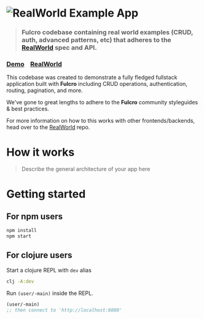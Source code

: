 # ![RealWorld Example App](logo.png)

> ### Fulcro codebase containing real world examples (CRUD, auth, advanced patterns, etc) that adheres to the [RealWorld](https://github.com/gothinkster/realworld) spec and API.


### [Demo](https://github.com/gothinkster/realworld)&nbsp;&nbsp;&nbsp;&nbsp;[RealWorld](https://github.com/gothinkster/realworld)


This codebase was created to demonstrate a fully fledged fullstack application built with **Fulcro** including CRUD operations, authentication, routing, pagination, and more.

We've gone to great lengths to adhere to the **Fulcro** community styleguides & best practices.

For more information on how to this works with other frontends/backends, head over to the [RealWorld](https://github.com/gothinkster/realworld) repo.


# How it works

> Describe the general architecture of your app here

# Getting started

## For npm users

```bash
npm install
npm start
```

## For clojure users

Start a clojure REPL with `dev` alias

```bash
clj -A:dev
```

Run `(user/-main)` inside the REPL.

```clojure
(user/-main)
;; then connect to 'http://localhost:8080'
```
